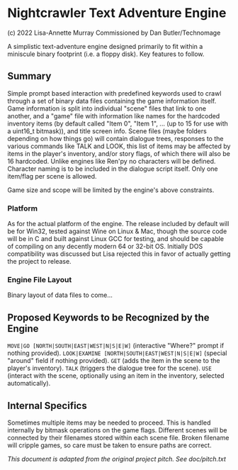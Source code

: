 # Nightcrawler Text Adventure Engine
(c) 2022 Lisa-Annette Murray Commissioned by Dan Butler/Technomage

A simplistic text-adventure engine designed primarily to fit within a
miniscule binary footprint (i.e. a floppy disk). Key features to follow.

## Summary
Simple prompt based interaction with predefined keywords used to crawl
through a set of binary data files containing the game information itself.
Game information is split into individual "scene" files that link to one
another, and a "game" file with information like names for the hardcoded
inventory items (by default called "Item 0", "Item 1", ... (up to 15 for use
with a uint16_t bitmask)), and title screen info. Scene files (maybe folders
depending on how things go) will contain dialogue trees, responses to the
various commands like TALK and LOOK, this list of items may be affected by
items in the player's inventory, and/or story flags, of which there will also
be 16 hardcoded. Unlike engines like Ren'py no characters will be defined.
Character naming is to be included in the dialogue script itself. Only one
item/flag per scene is allowed.

Game size and scope will be limited by the engine's above constraints.

### Platform
As for the actual platform of the engine. The release included by default will
be for Win32, tested against Wine on Linux & Mac, though the source code will
be in C and built against Linux GCC for testing, and should be
capable of compiling on any decently modern 64 or 32-bit OS.
Initially DOS compatibility was discussed but Lisa rejected this in favor of
actually getting the project to release.


### Engine File Layout
Binary layout of data files to come...

## Proposed Keywords to be Recognized by the Engine
`MOVE|GO [NORTH|SOUTH|EAST|WEST|N|S|E|W]` (interactive "Where?" prompt if nothing provided).
`LOOK|EXAMINE [NORTH|SOUTH|EAST|WEST|N|S|E|W]` (special "around" field if nothing provided).
`GET` (adds the item in the scene to the player's inventory).
`TALK` (triggers the dialogue tree for the scene).
`USE` (interact with the scene, optionally using an item in the inventory, selected automatically).

## Internal Specifics
Sometimes multiple items may be needed to proceed. This is handled internally
by bitmask operations on the game flags. Different scenes will be connected
by their filenames stored within each scene file. Broken filename will cripple
games, so care must be taken to ensure paths are correct.

*This document is adapted from the original project pitch. See doc/pitch.txt*
